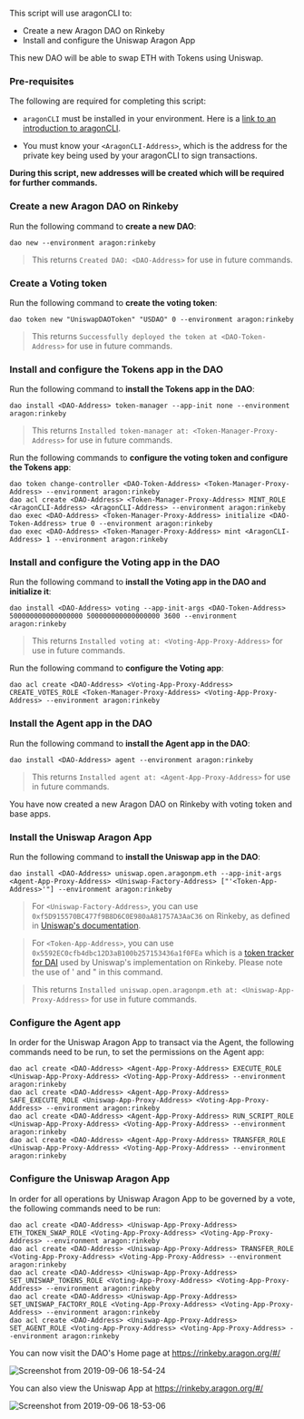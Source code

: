 This script will use aragonCLI to:

- Create a new Aragon DAO on Rinkeby
- Install and configure the Uniswap Aragon App

This new DAO will be able to swap ETH with Tokens using Uniswap.

### Pre-requisites

The following are required for completing this script:

- `aragonCLI` must be installed in your environment. Here is a [link to an introduction to aragonCLI](https://hack.aragon.org/docs/cli-intro.html).

- You must know your `<AragonCLI-Address>`, which is the address for the private key being used by your aragonCLI to sign transactions.

**During this script, new addresses will be created which will be required for further commands.**

### Create a new Aragon DAO on Rinkeby

Run the following command to **create a new DAO**:

```
dao new --environment aragon:rinkeby
```

> This returns `Created DAO: <DAO-Address>` for use in future commands.

### Create a Voting token

Run the following command to **create the voting token**:

```
dao token new "UniswapDAOToken" "USDAO" 0 --environment aragon:rinkeby
```

> This returns `Successfully deployed the token at <DAO-Token-Address>` for use in future commands.

### Install and configure the Tokens app in the DAO

Run the following command to **install the Tokens app in the DAO**:

```
dao install <DAO-Address> token-manager --app-init none --environment aragon:rinkeby
```

> This returns `Installed token-manager at: <Token-Manager-Proxy-Address>` for use in future commands.

Run the following commands to **configure the voting token and configure the Tokens app**:

```
dao token change-controller <DAO-Token-Address> <Token-Manager-Proxy-Address> --environment aragon:rinkeby
dao acl create <DAO-Address> <Token-Manager-Proxy-Address> MINT_ROLE <AragonCLI-Address> <AragonCLI-Address> --environment aragon:rinkeby
dao exec <DAO-Address> <Token-Manager-Proxy-Address> initialize <DAO-Token-Address> true 0 --environment aragon:rinkeby
dao exec <DAO-Address> <Token-Manager-Proxy-Address> mint <AragonCLI-Address> 1 --environment aragon:rinkeby
```

### Install and configure the Voting app in the DAO

Run the following command to **install the Voting app in the DAO and initialize it**:

```
dao install <DAO-Address> voting --app-init-args <DAO-Token-Address> 500000000000000000 500000000000000000 3600 --environment aragon:rinkeby
```

> This returns `Installed voting at: <Voting-App-Proxy-Address>` for use in future commands.

Run the following command to **configure the Voting app**:

```
dao acl create <DAO-Address> <Voting-App-Proxy-Address> CREATE_VOTES_ROLE <Token-Manager-Proxy-Address> <Voting-App-Proxy-Address> --environment aragon:rinkeby
```

### Install the Agent app in the DAO

Run the following command to **install the Agent app in the DAO**:

```
dao install <DAO-Address> agent --environment aragon:rinkeby
```

> This returns `Installed agent at: <Agent-App-Proxy-Address>` for use in future commands.

You have now created a new Aragon DAO on Rinkeby with voting token and base apps.

### Install the Uniswap Aragon App

Run the following command to **install the Uniswap app in the DAO**:

```
dao install <DAO-Address> uniswap.open.aragonpm.eth --app-init-args <Agent-App-Proxy-Address> <Uniswap-Factory-Address> ["'<Token-App-Address>'"] --environment aragon:rinkeby
```

> For `<Uniswap-Factory-Address>`, you can use `0xf5D915570BC477f9B8D6C0E980aA81757A3AaC36` on Rinkeby, as defined in [Uniswap's documentation](https://docs.uniswap.io/frontend-integration/connect-to-uniswap).

> For `<Token-App-Address>`, you can use `0x5592EC0cfb4dbc12D3aB100b257153436a1f0FEa` which is a [token tracker for DAI](https://rinkeby.etherscan.io/address/0x5592ec0cfb4dbc12d3ab100b257153436a1f0fea) used by Uniswap's implementation on Rinkeby. Please note the use of ' and " in this command.

> This returns `Installed uniswap.open.aragonpm.eth at: <Uniswap-App-Proxy-Address>` for use in future commands.

### Configure the Agent app

In order for the Uniswap Aragon App to transact via the Agent, the following commands need to be run, to set the permissions on the Agent app:

```
dao acl create <DAO-Address> <Agent-App-Proxy-Address> EXECUTE_ROLE <Uniswap-App-Proxy-Address> <Voting-App-Proxy-Address> --environment aragon:rinkeby
dao acl create <DAO-Address> <Agent-App-Proxy-Address> SAFE_EXECUTE_ROLE <Uniswap-App-Proxy-Address> <Voting-App-Proxy-Address> --environment aragon:rinkeby
dao acl create <DAO-Address> <Agent-App-Proxy-Address> RUN_SCRIPT_ROLE <Uniswap-App-Proxy-Address> <Voting-App-Proxy-Address> --environment aragon:rinkeby
dao acl create <DAO-Address> <Agent-App-Proxy-Address> TRANSFER_ROLE <Uniswap-App-Proxy-Address> <Voting-App-Proxy-Address> --environment aragon:rinkeby
```

### Configure the Uniswap Aragon App

In order for all operations by Uniswap Aragon App to be governed by a vote, the following commands need to be run:

```
dao acl create <DAO-Address> <Uniswap-App-Proxy-Address> ETH_TOKEN_SWAP_ROLE <Voting-App-Proxy-Address> <Voting-App-Proxy-Address> --environment aragon:rinkeby
dao acl create <DAO-Address> <Uniswap-App-Proxy-Address> TRANSFER_ROLE <Voting-App-Proxy-Address> <Voting-App-Proxy-Address> --environment aragon:rinkeby
dao acl create <DAO-Address> <Uniswap-App-Proxy-Address> SET_UNISWAP_TOKENS_ROLE <Voting-App-Proxy-Address> <Voting-App-Proxy-Address> --environment aragon:rinkeby
dao acl create <DAO-Address> <Uniswap-App-Proxy-Address> SET_UNISWAP_FACTORY_ROLE <Voting-App-Proxy-Address> <Voting-App-Proxy-Address> --environment aragon:rinkeby
dao acl create <DAO-Address> <Uniswap-App-Proxy-Address> SET_AGENT_ROLE <Voting-App-Proxy-Address> <Voting-App-Proxy-Address> --environment aragon:rinkeby
```

You can now visit the DAO's Home page at https://rinkeby.aragon.org/#/<DAO-Address>

![Screenshot from 2019-09-06 18-54-24](https://user-images.githubusercontent.com/2212651/64445942-e6309380-d0d7-11e9-83ae-fb6118cf3dce.png)

You can also view the Uniswap App at https://rinkeby.aragon.org/#/<DAO-Address>

![Screenshot from 2019-09-06 18-53-06](https://user-images.githubusercontent.com/2212651/64445976-f5174600-d0d7-11e9-90d8-84b21b7bedc3.png)
